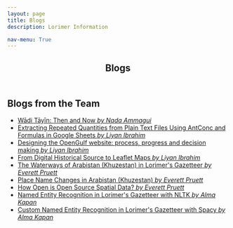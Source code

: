 ```yaml
---
layout: page
title: Blogs
description: Lorimer Information

nav-menu: True
---
```


<!-- One -->
<section id="one">
	<div class="inner">
		<header class="major">
			<h1>Blogs</h1>
		</header>

<!-- Content -->
<h2 id="content">Blogs from the Team </h2>
<p>
	<ul>
		<li><a href="../July2020Wadiblog" class="link">Wādi Tāyīn: Then and Now <i> by Nada Ammagui</i></a></li>
		<li><a href="../July2020formattingdata" class="link">Extracting Repeated Quantities from Plain Text Files Using AntConc and Formulas in Google Sheets  <i>by Liyan Ibrahim</i></a></li>
		<li><a href="../July2020website" class="link">Designing the OpenGulf website: process, progress and decision making <i>by Liyan Ibrahim</i></a></li>
		<li><a href="../July2020maps" class="link"> From Digital Historical Source to Leaflet Maps <i>by Liyan Ibrahim</i></a></li>
		<li><a href="../waterways" class="link">The Waterways of Arabistan (Khuzestan) in Lorimer's Gazetteer<i> by Everett Pruett</i></a></li>
		<li><a href="../placenamechanges" class="link">Place Name Changes in Arabistan (Khuzestan)<i> by Everett Pruett</i></a></li>
		<li><a href="../howopen" class="link">How Open is Open Source Spatial Data?<i> by Everett Pruett</i></a></li>
		<li><a href="../Aug2021ner_nltk" class="link">Named Entity Recognition in Lorimer's Gazetteer with NLTK <i> by Alma Kapan</i></a></li>
		<li><a href="../Aug2021ner_spacy" class="link">Custom Named Entity
		Recognition in Lorimer's Gazetteer with Spacy <i> by Alma
		Kapan</i></a></li>

<!-- </p> -->
